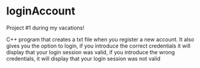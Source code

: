 # loginAccount
Project #1 during my vacations!

C++ program that creates a txt file when you register a new account. It also gives you the option to login, if you introduce 
the correct credentials it will display that your login session was valid, if you introduce the wrong credentials, it will
display that your login session was not valid
